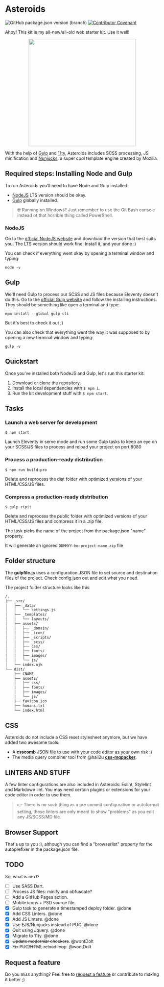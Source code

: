 
# Asteroids

![GitHub package.json version (branch)](https://img.shields.io/github/package-json/v/spacenomads/Asteroids/main?label=Version&labelColor=414141&color=ffcc00)
 [![Contributor Covenant](https://img.shields.io/badge/Contributor%20Covenant-2.1-4baaaa.svg?labelColor=%23414141&color=%23ffcc00)](code_of_conduct.md)


Ahoy! This kit is my all-new/all-old web starter kit. Use it well!

<center>
<img src="asteroids-700.png" width="350">
</center>

With the help of [Gulp](https://gulpjs.com) and [11ty](https://www.11ty.dev/), Asteroids includes SCSS processing, JS minification and [Nunjucks](https://mozilla.github.io/nunjucks/), a super cool template engine created by Mozilla.

## Required steps: Installing Node and Gulp

To run Asteroids you'll need to have Node and Gulp installed:

- [NodeJS](https://nodejs.org/en) LTS version should be okay.
- [Gulp](https://gulpjs.com/) globally installed.

> 🤓 Running on Windows? Just remember to use the Git Bash console instead of that horrible thing called PowerShell.

### NodeJS

Go to the [official NodeJS website](https://nodejs.org/en) and download the version that best suits you. The LTS version should work fine. Install it, and your done :)

You can check if everything went okay by opening a terminal window and typing:

```shell
node -v
```

## Gulp

We'll need Gulp to process our SCSS and JS files because Eleventy doesn't do this.
Go to the [official Gulp website](https://gulpjs.com/docs/en/getting-started/quick-start) and follow the installing instructions. They should be something like open a terminal and type:

```shell
npm install --global gulp-cli
```

But it's best to check it out ;)

You can also check that everything went the way it was supposed to by opening a new terminal window and typing:

```shell
gulp -v
```

## Quickstart

Once you've installed both NodeJS and Gulp, let's run this starter kit:

1. Download or clone the repository.
2. Install the local dependencies with `$ npm i`.
3. Run the kit development stuff with `$ npm start`.

## Tasks

### Launch a web server for development

```shell
$ npm start
```

Launch Eleventy in serve mode and run some Gulp tasks to keep an eye on your SCSS/JS files to process and reload your project on port 8080

### Process a production-ready distribution

```shell
$ npm run build:pro
```

Delete and reprocess the dist folder with optimized versions of your HTML/CSS/JS files.

### Compress a production-ready distribution

```shell
$ gulp zipit
```

Delete and reprocess the public folder with optimized versions of your HTML/CSS/JS files and compress it in a .zip file.

The task picks the name of the project from the package.json "name" property.

It will generate an ignored `DDMMYY-hm-project-name.zip` file

## Folder structure

The **gulpfile.js** uses a configuration JSON file to set source and destination files of the project.
Check config.json out and edit what you need.

The project folder structure looks like this:

```txt
/.
├── _src/
│   ├── _data/
│   │   └── settings.js
│   ├── _templates/
│   │   └── layouts/
│   ├── assets/
│   │   ├── _domain/
│   │   ├── _icon/
│   │   ├── _scripts/
│   │   ├── _scss/
│   │   ├── css/
│   │   ├── fonts/
│   │   ├── images/
│   │   └── js/
│   └── index.njk
└── dist/
    ├── CNAME
    ├── assets/
    │   ├── css/
    │   ├── fonts/
    │   ├── images/
    │   └── js/
    ├── favicon.ico
    ├── humans.txt
    └── index.html

```

## CSS

Asteroids do not include a CSS reset stylesheet anymore, but we have added two awesome tools:

- A **csscomb** JSON file to use with your code editor as your own risk :)
- The media query combiner tool from @hail2u [**css-mqpacker**](https://github.com/hail2u/node-css-mqpacker/pkgs/npm/css-mqpacker).

## LINTERS AND STUFF

A few linter configurations are also included in Asteroids: Eslint, Stylelint and Markdown lint. You may need certain plugins or extensions for your code editor in order to use them.

> 👉 There is no such thing as a pre commit configuration or autoformat setting, these linters are only meant to show "problems" as you edit any JS/SCSS/MD file.

## Browser Support

That's up to you :), although you can find a "browserlist" property for the autoprefixer in the package.json file.

## TODO

So, what is next?

- [ ] Use SASS Dart.
- [ ] Process JS files: minify and obfuscate?
- [ ] Add a GitHub Pages action.
- [ ] Mobile icons + PSD source file.
- [X] Gulp task to generate a timestamped deploy folder. @done
- [X] Add CSS Linters. @done
- [X] Add JS Linters. @done
- [X] Use EJS/Nunjucks instead of PUG. @done
- [X] Quit using Jquery. @done
- [X] Migrate to 11ty. @done
- [X] ~~Update modernizr checkers~~. @wontDoIt
- [X] ~~Fix PUG/HTML reload loop~~. @wontDoIt

## Request a feature

Do you miss anything? Feel free to [request a feature](https://github.com/spacenomads/Asteroids/issues/new?assignees=oneeyedman&labels=%F0%9F%92%A1+New%21&template=---feature-request.md&title=) or contribute to making it better ;)

